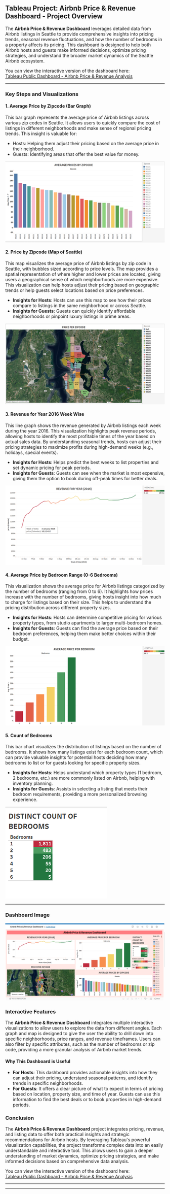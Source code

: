 ## **Tableau Project: Airbnb Price & Revenue Dashboard - Project Overview**

The **Airbnb Price & Revenue Dashboard** leverages detailed data from Airbnb listings in Seattle to provide comprehensive insights into pricing trends, seasonal revenue fluctuations, and how the number of bedrooms in a property affects its pricing. This dashboard is designed to help both Airbnb hosts and guests make informed decisions, optimize pricing strategies, and understand the broader market dynamics of the Seattle Airbnb ecosystem.

You can view the interactive version of the dashboard here:  
[Tableau Public Dashboard - Airbnb Price & Revenue Analysis](https://public.tableau.com/views/AirbnbPriceRevenueDashboard_17321417877660/Dashboard1?:language=en-US&:sid=&:redirect=auth&:display_count=n&:origin=viz_share_link)

---

### **Key Steps and Visualizations**

#### **1. Average Price by Zipcode (Bar Graph)**
This bar graph represents the average price of Airbnb listings across various zip codes in Seattle. It allows users to quickly compare the cost of listings in different neighborhoods and make sense of regional pricing trends. This insight is valuable for:
- Hosts: Helping them adjust their pricing based on the average price in their neighborhood.
- Guests: Identifying areas that offer the best value for money.

![Average Price by Zipcode](image0/avgzip.png)

#### **2. Price by Zipcode (Map of Seattle)**
This map visualizes the average price of Airbnb listings by zip code in Seattle, with bubbles sized according to price levels. The map provides a spatial representation of where higher and lower prices are located, giving users a geographical sense of which neighborhoods are more expensive. This visualization can help hosts adjust their pricing based on geographic trends or help guests select locations based on price preferences.

- **Insights for Hosts**: Hosts can use this map to see how their prices compare to listings in the same neighborhood or across Seattle.
- **Insights for Guests**: Guests can quickly identify affordable neighborhoods or pinpoint luxury listings in prime areas.

![Price by Zipcode (Map)](image0/zip.png)

#### **3. Revenue for Year 2016 Week Wise**
This line graph shows the revenue generated by Airbnb listings each week during the year 2016. This visualization highlights peak revenue periods, allowing hosts to identify the most profitable times of the year based on actual sales data. By understanding seasonal trends, hosts can adjust their pricing strategies to maximize profits during high-demand weeks (e.g., holidays, special events).

- **Insights for Hosts**: Helps predict the best weeks to list properties and set dynamic pricing for peak periods.
- **Insights for Guests**: Guests can see when the market is most expensive, giving them the option to book during off-peak times for better deals.

![Revenue by Week 2016](image0/rfypng.png)

#### **4. Average Price by Bedroom Range (0-6 Bedrooms)**
This visualization shows the average price for Airbnb listings categorized by the number of bedrooms (ranging from 0 to 6). It highlights how prices increase with the number of bedrooms, giving hosts insight into how much to charge for listings based on their size. This helps to understand the pricing distribution across different property sizes.

- **Insights for Hosts**: Hosts can determine competitive pricing for various property types, from studio apartments to larger multi-bedroom homes.
- **Insights for Guests**: Guests can find the average price based on their bedroom preferences, helping them make better choices within their budget.

![Average Price by Bedroom Range](image0/avgbd.png)

#### **5. Count of Bedrooms**
This bar chart visualizes the distribution of listings based on the number of bedrooms. It shows how many listings exist for each bedroom count, which can provide valuable insights for potential hosts deciding how many bedrooms to list or for guests looking for specific property sizes.

- **Insights for Hosts**: Helps understand which property types (1 bedroom, 2 bedrooms, etc.) are more commonly listed on Airbnb, helping with inventory planning.
- **Insights for Guests**: Assists in selecting a listing that meets their bedroom requirements, providing a more personalized browsing experience.

![Count of Bedrooms](image0/db.png)

---

### **Dashboard Image**
![Airbnb Price & Revenue Dashboard](image0/airdb.png)

### **Interactive Features**
The **Airbnb Price & Revenue Dashboard** integrates multiple interactive visualizations to allow users to explore the data from different angles. Each graph and map is designed to give the user the ability to drill down into specific neighborhoods, price ranges, and revenue timeframes. Users can also filter by specific attributes, such as the number of bedrooms or zip code, providing a more granular analysis of Airbnb market trends.

#### **Why This Dashboard is Useful**
- **For Hosts**: This dashboard provides actionable insights into how they can adjust their pricing, understand seasonal patterns, and identify trends in specific neighborhoods.
- **For Guests**: It offers a clear picture of what to expect in terms of pricing based on location, property size, and time of year. Guests can use this information to find the best deals or to book properties in high-demand periods.

### **Conclusion**
The **Airbnb Price & Revenue Dashboard** project integrates pricing, revenue, and listing data to offer both practical insights and strategic recommendations for Airbnb hosts. By leveraging Tableau's powerful visualization capabilities, the project transforms complex data into an easily understandable and interactive tool. This allows users to gain a deeper understanding of market dynamics, optimize pricing strategies, and make informed decisions based on comprehensive data analysis.

You can view the interactive version of the dashboard here:  
[Tableau Public Dashboard - Airbnb Price & Revenue Analysis](https://public.tableau.com/views/AirbnbPriceRevenueDashboard_17321417877660/Dashboard1?:language=en-US&:sid=&:redirect=auth&:display_count=n&:origin=viz_share_link)

---
---
